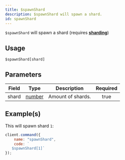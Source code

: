 ```yaml
---
title: $spawnShard
description: $spawnShard will spawn a shard.
id: spawnShard
---
```


`$spawnShard` will spawn a shard (requires [**sharding**](https://aoi.js.org/guides/client/sharding))
## Usage

```aoi
$spawnShard[shard]
```

## Parameters

| Field | Type                                                                                              | Description       | Required |
| ----- | ------------------------------------------------------------------------------------------------- | ----------------- | :------: |
| shard | [number](https://developer.mozilla.org/en-US/docs/Web/JavaScript/Reference/Global_Objects/Number) | Amount of shards. |   true   |

## Example(s)

This will spawn shard `1`:

```javascript
client.command({
    name: "spawnShard",
    code: `
   $spawnShard[1]`
});
```
